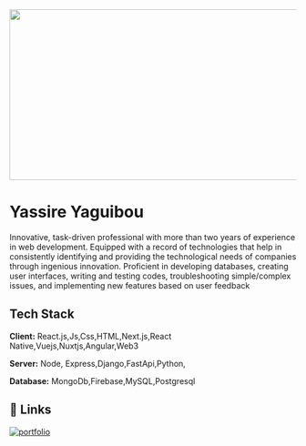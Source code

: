 
<img src="https://user-images.githubusercontent.com/83545092/152705601-b47bbcf4-f610-425d-9b62-f88985b377db.jpg" alt="" width="1000" height="300" style="object-fit:cover">

# Yassire Yaguibou
Innovative, task-driven professional with more than two years of
experience in web development. Equipped with a record of
technologies that help in consistently identifying and providing the
technological needs of companies through ingenious innovation.
Proficient in developing databases, creating user interfaces, writing and
testing codes, troubleshooting simple/complex issues, and
implementing new features based on user feedback

## Tech Stack

**Client:** React.js,Js,Css,HTML,Next.js,React Native,Vuejs,Nuxtjs,Angular,Web3

**Server:** Node, Express,Django,FastApi,Python,

**Database:** MongoDb,Firebase,MySQL,Postgresql

## 🔗 Links
[![portfolio](https://img.shields.io/badge/my_portfolio-000?style=for-the-badge&logo=ko-fi&logoColor=white)](https://portfolio2025-amber.vercel.app/ )


